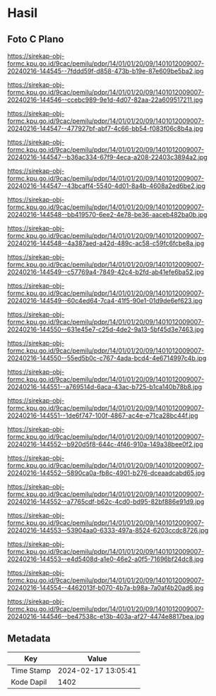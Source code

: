 # Hasil

## Foto C Plano

https://sirekap-obj-formc.kpu.go.id/9cac/pemilu/pdpr/14/01/01/20/09/1401012009007-20240216-144545--7fddd59f-d858-473b-b19e-87e609be5ba2.jpg

https://sirekap-obj-formc.kpu.go.id/9cac/pemilu/pdpr/14/01/01/20/09/1401012009007-20240216-144546--ccebc989-9e1d-4d07-82aa-22a609517211.jpg

https://sirekap-obj-formc.kpu.go.id/9cac/pemilu/pdpr/14/01/01/20/09/1401012009007-20240216-144547--477927bf-abf7-4c66-bb54-f083f06c8b4a.jpg

https://sirekap-obj-formc.kpu.go.id/9cac/pemilu/pdpr/14/01/01/20/09/1401012009007-20240216-144547--b36ac334-67f9-4eca-a208-22403c3894a2.jpg

https://sirekap-obj-formc.kpu.go.id/9cac/pemilu/pdpr/14/01/01/20/09/1401012009007-20240216-144547--43bcaff4-5540-4d01-8a4b-4608a2ed6be2.jpg

https://sirekap-obj-formc.kpu.go.id/9cac/pemilu/pdpr/14/01/01/20/09/1401012009007-20240216-144548--bb419570-6ee2-4e78-be36-aaceb482ba0b.jpg

https://sirekap-obj-formc.kpu.go.id/9cac/pemilu/pdpr/14/01/01/20/09/1401012009007-20240216-144548--4a387aed-a42d-489c-ac58-c59fc6fcbe8a.jpg

https://sirekap-obj-formc.kpu.go.id/9cac/pemilu/pdpr/14/01/01/20/09/1401012009007-20240216-144549--c57769a4-7849-42c4-b2fd-ab41efe6ba52.jpg

https://sirekap-obj-formc.kpu.go.id/9cac/pemilu/pdpr/14/01/01/20/09/1401012009007-20240216-144549--60c4ed64-7ca4-41f5-90e1-01d9de6ef623.jpg

https://sirekap-obj-formc.kpu.go.id/9cac/pemilu/pdpr/14/01/01/20/09/1401012009007-20240216-144550--631e45e7-c25d-4de2-9a13-5bf45d3e7463.jpg

https://sirekap-obj-formc.kpu.go.id/9cac/pemilu/pdpr/14/01/01/20/09/1401012009007-20240216-144550--55ed5b0c-c767-4ada-bcd4-4e6714997c4b.jpg

https://sirekap-obj-formc.kpu.go.id/9cac/pemilu/pdpr/14/01/01/20/09/1401012009007-20240216-144551--a769514d-6aca-43ac-b725-b1ca140b78b8.jpg

https://sirekap-obj-formc.kpu.go.id/9cac/pemilu/pdpr/14/01/01/20/09/1401012009007-20240216-144551--1de6f747-100f-4867-ac4e-e71ca28bc44f.jpg

https://sirekap-obj-formc.kpu.go.id/9cac/pemilu/pdpr/14/01/01/20/09/1401012009007-20240216-144552--b920d5f8-644c-4f46-910a-149a38bee0f2.jpg

https://sirekap-obj-formc.kpu.go.id/9cac/pemilu/pdpr/14/01/01/20/09/1401012009007-20240216-144552--5890ca0a-fb8c-4901-b276-dceaadcabd65.jpg

https://sirekap-obj-formc.kpu.go.id/9cac/pemilu/pdpr/14/01/01/20/09/1401012009007-20240216-144552--a7765cdf-b62c-4cd0-bd95-82bf886e91d9.jpg

https://sirekap-obj-formc.kpu.go.id/9cac/pemilu/pdpr/14/01/01/20/09/1401012009007-20240216-144553--53904aa0-6333-497a-8524-6203ccdc8726.jpg

https://sirekap-obj-formc.kpu.go.id/9cac/pemilu/pdpr/14/01/01/20/09/1401012009007-20240216-144553--e4d5408d-a1e0-46e2-a0f5-71696bf24dc8.jpg

https://sirekap-obj-formc.kpu.go.id/9cac/pemilu/pdpr/14/01/01/20/09/1401012009007-20240216-144554--4462013f-b070-4b7a-b98a-7a0af4b20ad6.jpg

https://sirekap-obj-formc.kpu.go.id/9cac/pemilu/pdpr/14/01/01/20/09/1401012009007-20240216-144546--be47538c-e13b-403a-af27-4474e8817bea.jpg


## Metadata

| Key        | Value               |
| ---------- | ------------------- |
| Time Stamp | 2024-02-17 13:05:41 |
| Kode Dapil | 1402                |



